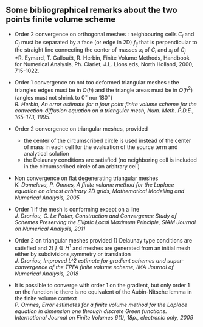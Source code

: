 ## Some bibliographical remarks about the two points finite volume scheme

- Order 2 convergence on orthogonal meshes : neighbouring cells  $C_i$ and $C_j$ must be separated by a face (or edge in 2D) $f_{ij}$ that is perpendicular to the straight line connecting the center of masses $x_i$ of $C_i$ and $x_j$ of $C_j$  
  *R. Eymard, T. Gallouët, R. Herbin, Finite Volume Methods, Handbook for Numerical Analysis, Ph. Ciarlet, J.L. Lions eds, North Holland, 2000, 715-1022. 

- Order 1 convergence on not too deformed triangular meshes : the triangles edges must be in $O(h)$ and the triangle areas must be in $O(h^2)$ (angles must not shrink to $0{}^\circ$ nor $180{}^\circ$)   
  *R. Herbin, An error estimate for a four point finite volume scheme for the convection-diffusion equation on a triangular mesh, Num. Meth. P.D.E., 165-173, 1995.*


- Order 2 convergence on triangular meshes, provided 
    - the center of the circumscribed circle is used instead of the center of mass in each cell for the evaluation of the source term and analytical solution
    - the Delaunay conditions are satisfied (no neighboring cell is included in the circumscribed circle of an arbitrary cell)


- Non convergence on flat degenerating triangular meshes  
  *K. Domelevo, P. Omnes, A finite volume method for the Laplace equation on almost arbitrary 2D grids, Mathematical Modelling and Numerical Analysis, 2005*


- Order 1 if the mesh is conforming except on a line  
  *J. Droniou, C. Le Potier, Construction and Convergence Study of Schemes Preserving the Elliptic Local Maximum Principle, SIAM Journal on Numerical Analysis, 2011*


- Order 2 on triangular meshes provided 1) Delaunay type conditions are satisfied and 2) $f\in H^1$ and meshes are generated from an initial mesh either by subdivisions,symmetry or translation  
  *J. Droniou, Improved L^2 estimate for gradient schemes and super-convergence of the TPFA finite volume scheme, IMA Journal of Numerical Analysis, 2018*


- It is possible to converge with order 1 on the gradient, but only order 1 on the function ie there is no equivalent of the Aubin-Nitsche lemma in the finite volume context  
  *P. Omnes, Error estimates for a finite volume method for the Laplace equation in dimension one through discrete Green functions. International Journal on Finite Volumes 6(1), 18p., electronic only, 2009*
